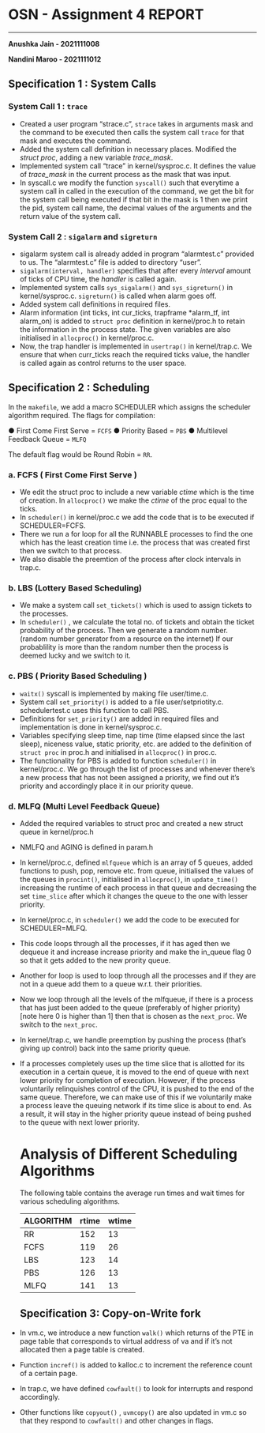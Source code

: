 # OSN - Assignment 4 REPORT

---

**Anushka Jain - 2021111008**

**Nandini Maroo - 2021111012**

## Specification 1 : System Calls

### System Call 1 : `trace`

- Created a user program “strace.c”, `strace` takes in arguments mask and the command to be executed then calls the system call `trace` for that mask and executes the command.
- Added the system call definition in necessary places. Modified the *struct proc*, adding a new variable *trace_mask*.
- Implemented system call “trace” in kernel/sysproc.c. It defines the value of *trace_mask* in the current process as the mask that was input.
- In syscall.c we modify the function `syscall()` such that everytime a system call in called in the execution of the command, we get the bit for the system call being executed if that bit in the mask is 1 then we print the pid, system call name, the decimal values of the arguments and the return value of the system call.

### System Call 2 : `sigalarm` and `sigreturn`

- sigalarm system call is already added in program “alarmtest.c” provided to us. The “alarmtest.c” file is added to directory “user”.
- `sigalarm(interval, handler)` specifies that after every *interval* amount of ticks of CPU time, the *handler* is called again.
- Implemented system calls `sys_sigalarm()` and `sys_sigreturn()` in kernel/sysproc.c. `sigreturn()` is called when alarm goes off.
- Added system call definitions in required files.
- Alarm information (int ticks, int cur_ticks, trapframe *alarm_tf, int  alarm_on) is added to `struct proc` definition in kernel/proc.h to retain the information in the process state. The given variables are also initialised in `allocproc()` in kernel/proc.c.
- Now, the trap handler is implemented in `usertrap()` in kernel/trap.c. We ensure that when curr_ticks reach the required ticks value, the handler is called again as control returns to the user space.

## Specification 2 : Scheduling

In the `makefile`, we add a macro SCHEDULER which assigns the scheduler algorithm required. The flags for compilation:

● First Come First Serve = `FCFS`
● Priority Based = `PBS`
● Multilevel Feedback Queue = `MLFQ`

The default flag would be Round Robin = `RR`.

### a. FCFS ( First Come First Serve )

- We edit the struct proc to include a new variable *ctime* which is the time of creation. In `allocproc()` we make the *ctime* of the proc equal to the ticks.
- In `scheduler()` in kernel/proc.c we add the code that is to be executed if SCHEDULER=FCFS.
- There we run a for loop for all the RUNNABLE processes to find the one which has the least creation time i.e. the process that was created first then we switch to that process.
- We also disable the preemtion of the process after clock intervals in trap.c.

### b. LBS (Lottery Based Scheduling)

- We make a system call `set_tickets()` which is used to assign tickets to the processes.
- In `scheduler()` , we calculate the total no. of tickets and obtain the ticket probability of the process. Then we generate a random number. (random number generator from a resource on the internet) If our probablility is more than the random number then the process is deemed lucky and we switch to it.

### c. PBS ( Priority Based Scheduling )

- `waitx()` syscall is implemented by making file user/time.c.
- System call `set_priority()` is added to a file user/setpriotity.c. schedulertest.c uses this function to call PBS.
- Definitions for `set_priority()` are added in required files and implementation is done in kernel/sysproc.c.
- Variables specifying sleep time, nap time (time elapsed since the last sleep), niceness value, static priority, etc. are added to the definition of `struct proc` in proc.h and initialised in `allocproc()` in proc.c.
- The functionality for PBS is added to function `scheduler()` in kernel/proc.c. We go through the list of processes and whenever there’s a new process that has not been assigned a priority, we find out it’s priority and accordingly place it in our priority queue.

### d. MLFQ (Multi Level Feedback Queue)

- Added the required variables to struct proc and created a new struct queue in kernel/proc.h
- NMLFQ and AGING is defined in param.h
- In kernel/proc.c, defined `mlfqueue` which is an array of 5 queues, added functions to push, pop, remove etc. from queue, initialised the values of the queues in `procint()`, initialised in `allocproc()`, in `update_time()` increasing the runtime of each process in that queue and decreasing the set `time_slice` after which it changes the queue to the one with lesser priority.
- In kernel/proc.c, in `scheduler()` we add the code to be executed for SCHEDULER=MLFQ.
- This code loops through all the processes, if it has aged then we dequeue it and increase increase priority and make the in_queue flag 0 so that it gets added to the new prority queue.
- Another for loop is used to loop through all the processes and if they are not in a queue add them to a queue w.r.t. their priorities.
- Now we loop through all the levels of the mlfqueue, if there is a process that has just been added to the queue (preferably of higher priority) [note here 0 is higher than 1] then that is chosen as the `next_proc`. We switch to the `next_proc`.
- In kernel/trap.c, we handle preemption by pushing the process (that’s giving up control) back into the same priority queue.
- If a processes completely uses up the time slice that is allotted for its execution in a certain queue, it is moved to the end of queue with next lower priority for completion of execution. However, if the process voluntarily relinquishes control of the CPU, it is pushed to the end of the same queue. Therefore, we can make use of this if we voluntarily make a process leave the queuing network if its time slice is about to end. As a result, it will stay in the higher priority queue instead of being pushed to the queue with next lower priority.
   
    
    # Analysis of Different Scheduling Algorithms
    
    The following table contains the average run times and wait times for various scheduling algorithms.
    
    | ALGORITHM | rtime | wtime |
    | --- | --- | --- |
    | RR | 152 | 13 |
    | FCFS | 119 | 26 |
    | LBS | 123 | 14 |
    | PBS | 126 | 13 |
    | MLFQ | 141 | 13 |
    
    ## Specification 3: Copy-on-Write fork
    
- In vm.c, we introduce a new function `walk()`  which returns of the PTE in page table that corresponds to virtual address of va and if it’s not allocated then a page table is created.
- Function `incref()` is added to kalloc.c to increment the reference count of a certain page.
- In trap.c, we have defined `cowfault()` to look for interrupts and respond accordingly.
- Other functions like `copyout()` , `uvmcopy()` are also updated in vm.c so that they respond to `cowfault()` and other changes in flags.
